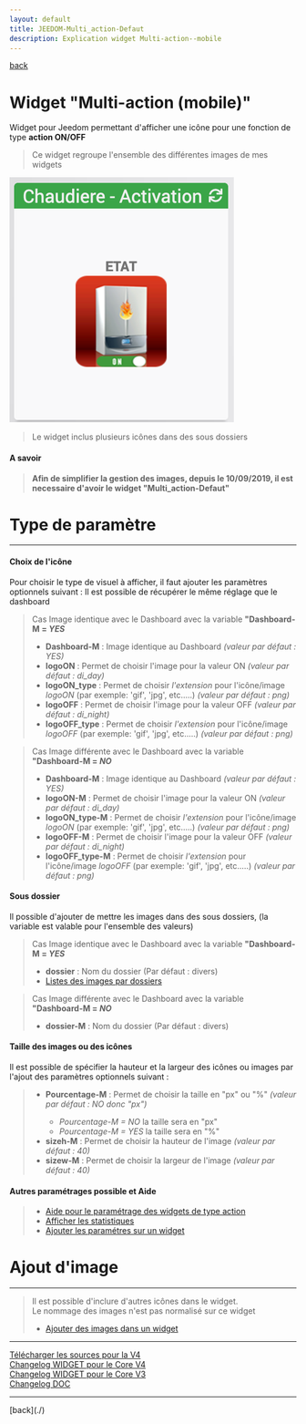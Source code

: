 ```yaml
---
layout: default
title: JEEDOM-Multi_action-Defaut
description: Explication widget Multi-action--mobile
---
```

[back](./)
# Widget "Multi-action (mobile)" 

Widget pour Jeedom permettant d'afficher une icône pour une fonction de type <b>action ON/OFF</b>
<blockquote>
    Ce widget regroupe l'ensemble des différentes images de mes widgets
</blockquote>

<p><img src="img/RESULTAT_JEEDOM_Chaudiere_Activation.png" alt="Resultat" /></p>
<blockquote>
    Le widget inclus plusieurs icônes dans des sous dossiers
</blockquote>

<h4 id="A Savoir">A savoir</h4>
<blockquote>
<b>Afin de simplifier la gestion des images, depuis le 10/09/2019, il est necessaire d'avoir le widget "Multi_action-Defaut"</b>
</blockquote>

<h1 id="Type de paramètre">Type de paramètre</h1>
<hr />
<h4 id="Logo">Choix de l'icône</h4>
Pour choisir le type de visuel à afficher, il faut ajouter les paramètres optionnels suivant :
Il est possible de récupérer le même réglage que le dashboard
<blockquote>
    Cas Image identique avec le Dashboard avec la variable <b>"Dashboard-M = <i>YES</i></b>
        <ul>
            <li><b>Dashboard-M</b> : Image identique au Dashboard <i> (valeur par défaut : YES)</i></li>
            <li><b>logoON</b> : Permet de choisir l'image pour la valeur ON<i> (valeur par défaut : di_day)</i></li>
            <li><b>logoON_type</b> : Permet de choisir <i>l'extension</i> pour l'icône/image <i>logoON</i> (par exemple: 'gif', 'jpg', etc.....)<i> (valeur par défaut : png)</i></li>
            <li><b>logoOFF</b> : Permet de choisir l'image pour la valeur OFF<i> (valeur par défaut : di_night)</i></li>
            <li><b>logoOFF_type</b> : Permet de choisir <i>l'extension</i> pour l'icône/image <i>logoOFF</i> (par exemple: 'gif', 'jpg', etc.....)<i> (valeur par défaut : png)</i></li>
        </ul>
</blockquote>
<blockquote>
    Cas Image différente avec le Dashboard avec la variable <b>"Dashboard-M = <i>NO</i></b>
        <ul>
            <li><b>Dashboard-M</b> : Image identique au Dashboard <i> (valeur par défaut : YES)</i></li>
            <li><b>logoON-M</b> : Permet de choisir l'image pour la valeur ON<i> (valeur par défaut : di_day)</i></li>
            <li><b>logoON_type-M</b> : Permet de choisir <i>l'extension</i> pour l'icône/image <i>logoON</i> (par exemple: 'gif', 'jpg', etc.....)<i> (valeur par défaut : png)</i></li>
            <li><b>logoOFF-M</b> : Permet de choisir l'image pour la valeur OFF<i> (valeur par défaut : di_night)</i></li>
            <li><b>logoOFF_type-M</b> : Permet de choisir <i>l'extension</i> pour l'icône/image <i>logoOFF</i> (par exemple: 'gif', 'jpg', etc.....)<i> (valeur par défaut : png)</i></li>
        </ul>
</blockquote>


<h4 id="Dossier">Sous dossier</h4>
Il possible d'ajouter de mettre les images dans des sous dossiers, (la variable est valable pour l'ensemble des valeurs)
<blockquote>
    Cas Image identique avec le Dashboard avec la variable <b>"Dashboard-M = <i>YES</i></b>
        <ul>
            <li><b>dossier</b> : Nom du dossier (Par défaut : divers)</li>
            <li><a href="./JEEDOM_Liste_images_dossiers.html">Listes des images par dossiers</a></li>
        </ul>
</blockquote>
<blockquote>
    Cas Image différente avec le Dashboard avec la variable <b>"Dashboard-M = <i>NO</i></b>
        <ul>
            <li><b>dossier-M</b> : Nom du dossier (Par défaut : divers)</li>
        </ul>
</blockquote>

<h4 id="Taille">Taille des images ou des icônes</h4>
Il est possible de spécifier la hauteur et la largeur des icônes ou images par l'ajout des paramètres optionnels suivant :
<blockquote>
        <ul>
            <li><b>Pourcentage-M</b> : Permet de choisir la taille en "px" ou "%" <i>(valeur par défaut : NO donc "px")</i></li>
            <ul>
                <li><i>Pourcentage-M = NO</i> la taille sera en "px"</li>
                <li><i>Pourcentage-M = YES</i> la taille sera en "%"</li>
            </ul>
            <li><b>sizeh-M</b> : Permet de choisir la hauteur de l'image <i>(valeur par défaut : 40)</i></li>
            <li><b>sizew-M</b> : Permet de choisir la largeur de l'image <i>(valeur par défaut : 40)</i></li>
        </ul>
</blockquote>

<h4 id="Aider">Autres paramétrages possible et Aide</h4>
<blockquote>
        <ul>
            <li><a href="./aide//JEEDOM_AIDE_CONFIG_ACTION">Aide pour le paramétrage des widgets de type action</a></li>
            <li><a href="./aide/JEEDOM_AIDE_STATS">Afficher les statistiques</a></li>
            <li><a href="./aide/JEEDOM_AIDE_PARA">Ajouter les paramétres sur un widget</a></li>
        </ul>
</blockquote>
    
<h1 id="Add img">Ajout d'image</h1>
<hr />
<blockquote>
        Il est possible d'inclure d'autres icônes dans le widget.<br/>
        Le nommage des images n'est pas normalisé sur ce widget
        <ul>
            <li><a href="../aide/JEEDOM_AIDE_ADD_IMG.html">Ajouter des images dans un widget</a></li>
        </ul>
</blockquote>

<hr />
<dl>
    <a href="https://github.com/JEALG/JEEDOM-Multi_action-Defaut--mobile/tree/masterv4">Télécharger les sources pour la V4</a><br/>
    <a href="https://github.com/JEALG/JEEDOM-Multi_action-Defaut--mobile/commits/masterv4">Changelog WIDGET pour le Core V4</a><br/>
    <a href="https://github.com/JEALG/JEEDOM-Multi_action-Defaut--mobile/commits/master">Changelog WIDGET pour le Core V3</a><br/>
    <a href="https://github.com/JEALG/JEEDOM-Widget_JAG-doc/commits/master">Changelog DOC</a>
</dl>
<hr />
[back](./)